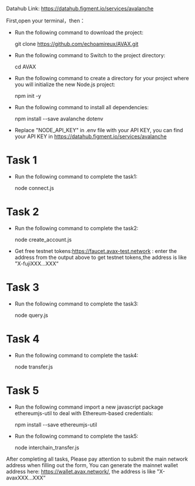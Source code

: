 Datahub Link: https://datahub.figment.io/services/avalanche

First,open your terminal，then：
* Run the following command to download the project:
  
  git clone https://github.com/echoamireux/AVAX.git
* Run the following command to Switch to the project directory:
  
  cd AVAX
* Run the following command to create a directory for your project where you will initialize the new Node.js project:
  
  npm init -y
* Run the following command to install all dependencies:
  
  npm install --save avalanche dotenv
* Replace "NODE_API_KEY" in .env file with your API KEY, you can find your API KEY in https://datahub.figment.io/services/avalanche

# Task 1
* Run the following command to complete the task1:
  
  node connect.js

# Task 2
* Run the following command to complete the task2:
  
  node create_account.js
* Get free testnet tokens:https://faucet.avax-test.network :
  enter the address from the output above to get testnet tokens,the address is like "X-fujiXXX...XXX“

# Task 3
* Run the following command to complete the task3:
  
  node query.js

# Task 4
* Run the following command to complete the task4:
  
  node transfer.js

# Task 5
* Run the following command  import a new javascript package ethereumjs-util to deal with Ethereum-based credentials:
  
  npm install --save ethereumjs-util
* Run the following command to complete the task5:
  
  node interchain_transfer.js

After completing all tasks, Please pay attention to submit the main network address when filling out the form, You can generate the mainnet wallet address here:
https://wallet.avax.network/, the address is like "X-avaxXXX...XXX“

